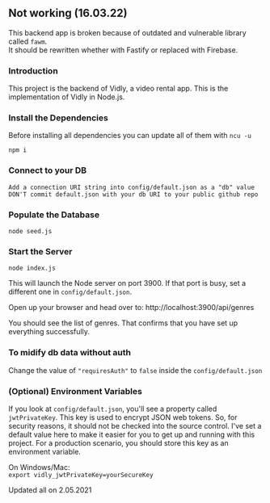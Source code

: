 
## Not working (16.03.22)

This backend app is broken because of outdated and vulnerable library called `fawm`.  
It should be rewritten whether with Fastify or replaced with Firebase.

### Introduction

This project is the backend of Vidly, a video rental app.
This is the implementation of Vidly in Node.js.

### Install the Dependencies

Before installing all dependencies you can update all of them with `ncu -u`

    npm i

### Connect to your DB

    Add a connection URI string into config/default.json as a "db" value
    DON'T commit default.json with your db URI to your public github repo

### Populate the Database

    node seed.js

### Start the Server

    node index.js

This will launch the Node server on port 3900.
If that port is busy, set a different one in `config/default.json`.

Open up your browser and head over to: http://localhost:3900/api/genres

You should see the list of genres. That confirms that you have set up everything successfully.

### To midify db data without auth

Change the value of `"requiresAuth"` to `false` inside the `config/default.json`

### (Optional) Environment Variables

If you look at `config/default.json`, you'll see a property called `jwtPrivateKey`. This key is used to encrypt JSON web tokens. So, for security reasons, it should not be checked into the source control. I've set a default value here to make it easier for you to get up and running with this project. For a production scenario, you should store this key as an environment variable.

On Windows/Mac:\
`export vidly_jwtPrivateKey=yourSecureKey`

Updated all on 2.05.2021
